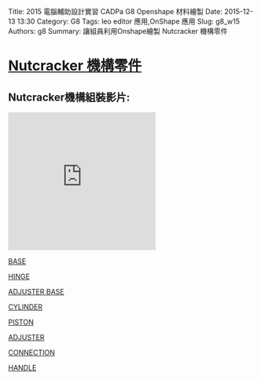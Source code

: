 Title: 2015 電腦輔助設計實習 CADPa G8 Openshape 材料繪製
Date: 2015-12-13 13:30
Category: G8
Tags: leo editor 應用,OnShape 應用
Slug: g8_w15
Authors: g8
Summary: 讓組員利用Onshape繪製 Nutcracker 機構零件
<h1><a href="https://copy.com/DXQiGkDoe9K8Cz7m">Nutcracker 機構零件</a></h1>
 
<h2>Nutcracker機構組裝影片:</h2>

<iframe src="https://player.vimeo.com/video/150931846" width="300" height="281" frameborder="0" webkitallowfullscreen mozallowfullscreen allowfullscreen></iframe>
 
<a href="https://vimeo.com/150932966">BASE</a>

<a href="https://vimeo.com/150927520">HINGE</a>

<a href="https://vimeo.com/150927515">ADJUSTER BASE</a>

<a href="https://vimeo.com/150927519">CYLINDER</a>

<a href="https://vimeo.com/150927521">PISTON</a>

<a href="https://vimeo.com/150933506">ADJUSTER</a>

<a href="https://vimeo.com/150927526">CONNECTION</a>

<a href="https://vimeo.com/150927524">HANDLE</a>


